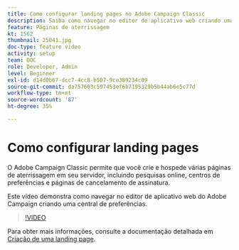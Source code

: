 ```yaml
---
title: Como configurar landing pages no Adobe Campaign Classic
description: Saiba como navegar no editor de aplicativo web criando uma central de preferências.
feature: Páginas de aterrissagem
kt: 1562
thumbnail: 25041.jpg
doc-type: feature video
activity: setup
team: DOC
role: Developer, Admin
level: Beginner
exl-id: d14d0b67-dcc7-4cc8-b507-9ce389234c09
source-git-commit: da757603c597453ef6b7195329b5b44ab6e5c77d
workflow-type: tm+mt
source-wordcount: '87'
ht-degree: 35%

---
```


# Como configurar landing pages

O Adobe Campaign Classic permite que você crie e hospede várias páginas de aterrissagem em seu servidor, incluindo pesquisas online, centros de preferências e páginas de cancelamento de assinatura.

Este vídeo demonstra como navegar no editor de aplicativo web do Adobe Campaign criando uma central de preferências.

>[!VIDEO](https://video.tv.adobe.com/v/25041?quality=12)

Para obter mais informações, consulte a documentação detalhada em [Criação de uma landing page](https://experienceleague.adobe.com/docs/campaign-classic/using/designing-content/editing-html-content/creating-a-landing-page.html).
